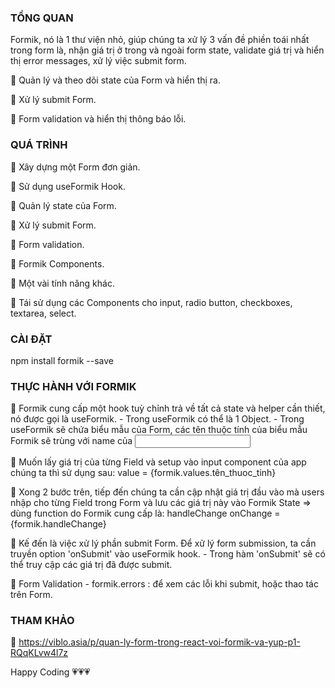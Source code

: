 
### TỔNG QUAN

Formik, nó là 1 thư viện nhỏ, giúp chúng ta xử lý 3 vấn đề phiền toái nhất trong form là, nhận giá trị ở trong và ngoài form state, validate giá trị và hiển thị error messages, xử lý việc submit form.

🍣 Quản lý và theo dõi state của Form và hiển thị ra.

🍣 Xử lý submit Form.

🍣 Form validation và hiển thị thông báo lỗi.

### QUÁ TRÌNH 

🎯 Xây dựng một Form đơn giản.

🎯 Sử dụng useFormik Hook.

🎯 Quản lý state của Form.

🎯 Xử lý submit Form.

🎯 Form validation.

🎯 Formik Components.

🎯 Một vài tính năng khác.

🎯 Tái sử dụng các Components cho input, radio button, checkboxes, textarea, select.

### CÀI ĐẶT

npm install formik --save

### THỰC HÀNH VỚI FORMIK

🍣 Formik cung cấp một hook tuỳ chỉnh trả về tất cả state và helper cần thiết, nó được gọi là useFormik.
    - Trong useFormik có thể là 1 Object.
    - Trong useFormik sẽ chứa biểu mẫu của Form, các tên thuộc tính của biểu mẫu Formik sẽ trùng với name của <input/>

🍣 Muốn lấy giá trị của từng Field và setup vào input component của app chúng ta thì sử dụng sau:
    value = {formik.values.tên_thuoc_tinh}

🍣 Xong 2 bước trên, tiếp đến chúng ta cần cập nhật giá trị đầu vào mà users nhập cho từng Field trong Form và lưu các giá trị này vào Formik State => dùng function do Formik cung cấp là: handleChange
    onChange = {formik.handleChange}

🍣 Kế đến là việc xử lý phần submit Form. Để xử lý form submission, ta cần truyền option 'onSubmit' vào useFormik hook.
    - Trong hàm 'onSubmit' sẽ có thể truy cập các giá trị đã được submit.

🍣 Form Validation 
    - formik.errors : để xem các lỗi khi submit, hoặc thao tác trên Form.

### THAM KHẢO 

️🎯 https://viblo.asia/p/quan-ly-form-trong-react-voi-formik-va-yup-p1-RQqKLvw4l7z



Happy Coding 💗💗💗
